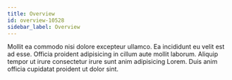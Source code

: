 ```yaml
---
title: Overview
id: overview-10528
sidebar_label: Overview
---
```


Mollit ea commodo nisi dolore excepteur ullamco. Ea incididunt eu velit est ad esse. Officia proident adipisicing in cillum aute mollit laborum. Aliquip tempor ut irure consectetur irure sunt anim adipisicing Lorem. Duis anim officia cupidatat proident ut dolor sint.


